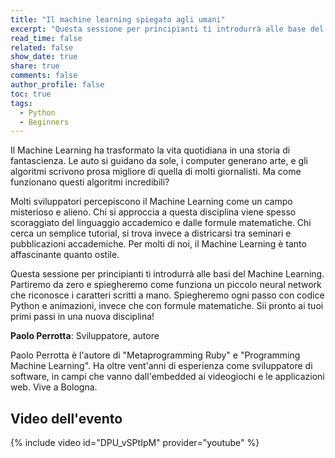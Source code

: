 ```yaml
---
title: "Il machine learning spiegato agli umani"
excerpt: "Questa sessione per principianti ti introdurrà alle base del Machine Learning"
read_time: false
related: false
show_date: true
share: true
comments: false
author_profile: false
toc: true
tags:
  - Python
  - Beginners
---
```


Il Machine Learning ha trasformato la vita quotidiana in una storia di fantascienza. Le auto si guidano da sole, i computer generano arte, e gli algoritmi scrivono prosa migliore di quella di molti giornalisti. Ma come funzionano questi algoritmi incredibili?

Molti sviluppatori percepiscono il Machine Learning come un campo misterioso e alieno. Chi si approccia a questa disciplina viene spesso scoraggiato del linguaggio accademico e dalle formule matematiche. Chi cerca un semplice tutorial, si trova invece a districarsi tra seminari e pubblicazioni accademiche. Per molti di noi, il Machine Learning è tanto affascinante quanto ostile.

Questa sessione per principianti ti introdurrà alle basi del Machine Learning. Partiremo da zero e spiegheremo come funziona un piccolo neural network che riconosce i caratteri scritti a mano. Spiegheremo ogni passo con codice Python e animazioni, invece che con formule matematiche. Sii pronto ai tuoi primi passi in una nuova disciplina!


**Paolo Perrotta**: Sviluppatore, autore

Paolo Perrotta è l'autore di "Metaprogramming Ruby" e "Programming Machine Learning". Ha oltre vent'anni di esperienza come sviluppatore di software, in campi che vanno dall'embedded ai videogiochi e le applicazioni web. Vive a Bologna.

## Video dell'evento

{% include video id="DPU_vSPtIpM" provider="youtube" %}
